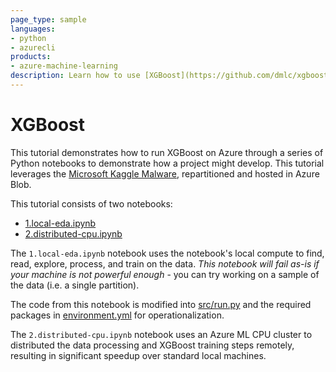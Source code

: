 ```yaml
---
page_type: sample
languages:
- python
- azurecli
products:
- azure-machine-learning
description: Learn how to use [XGBoost](https://github.com/dmlc/xgboost) with Azure ML.
---
```


# XGBoost

This tutorial demonstrates how to run XGBoost on Azure through a series of Python notebooks to demonstrate how a project might develop. This tutorial leverages the [Microsoft Kaggle Malware](https://kaggle.com/c/microsoft-malware-prediction), repartitioned and hosted in Azure Blob.

This tutorial consists of two notebooks:

- [1.local-eda.ipynb](1.local-eda.ipynb)
- [2.distributed-cpu.ipynb](2.distributed-cpu.ipynb)

The ``1.local-eda.ipynb`` notebook uses the notebook's local compute to find, read, explore, process, and train on the data. *This notebook will fail as-is if your machine is not powerful enough* - you can try working on a sample of the data (i.e. a single partition).

The code from this notebook is modified into [src/run.py](src/run.py) and the required packages in [environment.yml](environment.yml) for operationalization.

The ``2.distributed-cpu.ipynb`` notebook uses an Azure ML CPU cluster to distributed the data processing and XGBoost training steps remotely, resulting in significant speedup over standard local machines.
